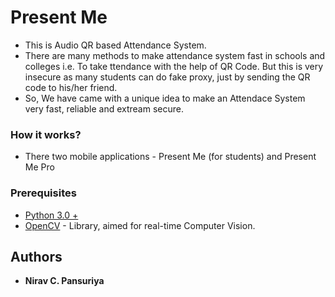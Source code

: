 # Present Me

- This is Audio QR based Attendance System.
- There are many methods to make attendance system fast in schools and colleges i.e. To take ttendance with the help of QR Code. But this is very insecure as many students can do fake proxy, just by sending the QR code to his/her friend.
- So, We have came with a unique idea to make an Attendace System very fast, reliable and extream secure.
 

### How it works?

- There two mobile applications - Present Me (for students) and Present Me Pro



### Prerequisites

- [Python 3.0 +](https://www.python.org/downloads/)
- [OpenCV](https://opencv.org/) - Library, aimed for real-time Computer Vision.


## Authors

* **Nirav C. Pansuriya** 
